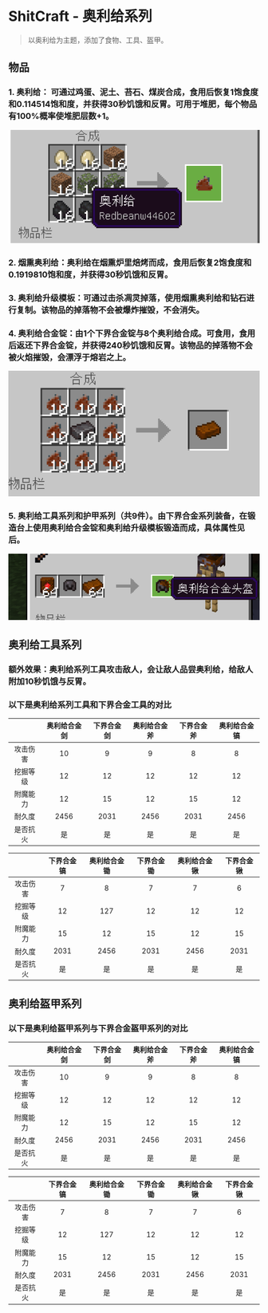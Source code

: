 # ShitCraft - 奥利给系列

> 以奥利给为主题，添加了食物、工具、盔甲。


## 物品

### 1. 奥利给： 可通过鸡蛋、泥土、苔石、煤炭合成，食用后恢复1饱食度和0.114514饱和度，并获得30秒饥饿和反胃。可用于堆肥，每个物品有100%概率使堆肥层数+1。
![alt text](/public/alg1.png)

### 2. 烟熏奥利给：奥利给在烟熏炉里焙烤而成，食用后恢复2饱食度和0.1919810饱和度，并获得30秒饥饿和反胃。
### 3. 奥利给升级模板：可通过击杀凋灵掉落，使用烟熏奥利给和钻石进行复制。该物品的掉落物不会被爆炸摧毁，不会消失。
### 4. 奥利给合金锭：由1个下界合金锭与8个奥利给合成。可食用，食用后返还下界合金锭，并获得240秒饥饿和反胃。该物品的掉落物不会被火焰摧毁，会漂浮于熔岩之上。
![alt text](/public/alg2.png)

### 5. 奥利给工具系列和护甲系列（共9件）。由下界合金系列装备，在锻造台上使用奥利给合金锭和奥利给升级模板锻造而成，具体属性见后。
![alt text](/public/alg3.png)

## 奥利给工具系列

### 额外效果：奥利给系列工具攻击敌人，会让敌人品尝奥利给，给敌人附加10秒饥饿与反胃。
### 以下是奥利给系列工具和下界合金工具的对比

|                 |     奥利给合金剑    |     下界合金剑    |     奥利给合金斧    |     下界合金斧    |     奥利给合金镐    |
|:---------------:|:-------------------:|:-----------------:|:-------------------:|:-----------------:|:-------------------:|
|     攻击伤害    |          10         |          9        |           9         |          8        |           8         |
|     挖掘等级    |          12         |         12        |          12         |         12        |          12         |
|     附魔能力    |          12         |         15        |          12         |         15        |          12         |
|      耐久度     |         2456        |        2031       |         2456        |        2031       |         2456        |
|     是否抗火    |          是         |         是        |          是         |         是        |          是         |

|                 |     下界合金镐    |     奥利给合金锄    |     下界合金锄    |     奥利给合金锹    |     下界合金锹    |
|:---------------:|:-----------------:|:-------------------:|:-----------------:|:-------------------:|:-----------------:|
|     攻击伤害    |          7        |           8         |          7        |           7         |          6        |
|     挖掘等级    |         12        |          127        |         12        |          12         |         12        |
|     附魔能力    |         15        |          12         |         15        |          12         |         15        |
|      耐久度     |        2031       |         2456        |        2031       |         2456        |        2031       |
|     是否抗火    |         是        |          是         |         是        |          是         |         是        |

## 奥利给盔甲系列
### 以下是奥利给盔甲系列与下界合金盔甲系列的对比

|                 |     奥利给合金剑    |     下界合金剑    |     奥利给合金斧    |     下界合金斧    |     奥利给合金镐    |
|:---------------:|:-------------------:|:-----------------:|:-------------------:|:-----------------:|:-------------------:|
|     攻击伤害    |          10         |          9        |           9         |          8        |           8         |
|     挖掘等级    |          12         |         12        |          12         |         12        |          12         |
|     附魔能力    |          12         |         15        |          12         |         15        |          12         |
|      耐久度     |         2456        |        2031       |         2456        |        2031       |         2456        |
|     是否抗火    |          是         |         是        |          是         |         是        |          是         |

|                 |     下界合金镐    |     奥利给合金锄    |     下界合金锄    |     奥利给合金锹    |     下界合金锹    |
|:---------------:|:-----------------:|:-------------------:|:-----------------:|:-------------------:|:-----------------:|
|     攻击伤害    |          7        |           8         |          7        |           7         |          6        |
|     挖掘等级    |         12        |          127        |         12        |          12         |         12        |
|     附魔能力    |         15        |          12         |         15        |          12         |         15        |
|      耐久度     |        2031       |         2456        |        2031       |         2456        |        2031       |
|     是否抗火    |         是        |          是         |         是        |          是         |         是        |

